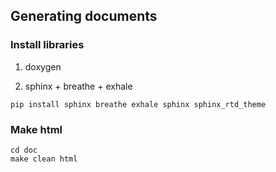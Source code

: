## Generating documents


### Install libraries

1. doxygen

2. sphinx + breathe + exhale

```
pip install sphinx breathe exhale sphinx sphinx_rtd_theme
```

### Make html

```
cd doc
make clean html
```
